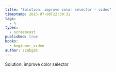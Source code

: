 ```yaml
---
title: "Solution: improve color selector - video"
timestamp: 2015-07-08T22:30:31
tags:
  - %
types:
  - screencast
published: true
books:
  - beginner_video
author: szabgab
---
```



Solution: improve color selector


<slidecast file="beginner-perl/solution-improve-color-selector" youtube="B2W3OXaC_Lo" />

